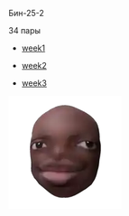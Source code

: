 Бин-25-2

 34 пары
 
* [week1](timetable_1w.md)

* [week2](timetable_2w.md)

* [week3](timetable_3w.md)

![alt text](face.webp)
